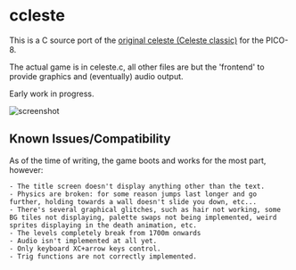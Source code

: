 # ccleste

This is a C source port of the [original celeste (Celeste classic)](https://www.lexaloffle.com/bbs/?tid=2145) for the PICO-8.

The actual game is in celeste.c, all other files are but the 'frontend' to provide graphics and (eventually) audio output.

Early work in progress.

![screenshot](https://raw.githubusercontent.com/lemon-sherbet/ccleste/master/screenshot.png)

## Known Issues/Compatibility

As of the time of writing, the game boots and works for the most part, however:

	- The title screen doesn't display anything other than the text.
	- Physics are broken: for some reason jumps last longer and go further, holding towards a wall doesn't slide you down, etc...
	- There's several graphical glitches, such as hair not working, some BG tiles not displaying, palette swaps not being implemented, weird sprites displaying in the death animation, etc.
	- The levels completely break from 1700m onwards
	- Audio isn't implemented at all yet.
	- Only keyboard XC+arrow keys control.
	- Trig functions are not correctly implemented.

